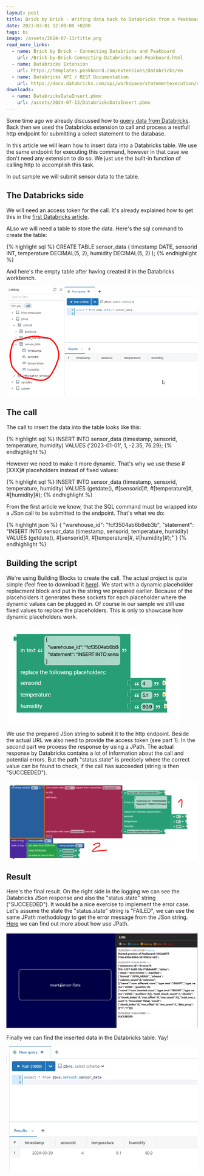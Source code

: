 ```yaml
---
layout: post
title: Brick by Brick - Writing data back to Databricks from a Peakboard application
date: 2023-03-01 12:00:00 +0200
tags: bi
image: /assets/2024-07-13/title.png
read_more_links:
  - name: Brick by Brick - Connecting Databricks and Peakboard
    url: /Brick-by-Brick-Connecting-Databricks-and-Peakboard.html
  - name: Databricks Extension
    url: https://templates.peakboard.com/extensions/Databricks/en
  - name: Databricks API / REST Documentation
    url: https://docs.databricks.com/api/workspace/statementexecution/executestatement
downloads:
  - name: DatabricksDataInsert.pbmx
    url: /assets/2024-07-13/DatabricksDataInsert.pbmx
---
```

Some time ago we already discussed how to [query data from Databricks](/Brick-by-Brick-Connecting-Databricks-and-Peakboard.html). Back then we used the Databricks extension to call and process a restfull http endpoint for submitting a select statement to the database.

In this article we will learn  how to insert data into a Databricks table. We use the same endpoint for executing this command, however in that case we don't need any extension to do so. We just use the built-in function of calling http to accomplish this task.

In out sample we will submit sensor data to the table.

## The Databricks side

We will need an access token for the call. It's already explained how to get this in the [first Databricks article](/Brick-by-Brick-Connecting-Databricks-and-Peakboard.html).

ALso we will need a table to store the data. Here's the sql command to create the table:

{% highlight sql %}
CREATE TABLE sensor_data (
  timestamp DATE,
  sensorid INT,
  temperature DECIMAL(5, 2),
  humidity DECIMAL(5, 2)
);
{% endhighlight %}

And here's the empty table after having created it in the Databricks workbench.

![image](/assets/2024-07-13/010.png)

## The call

The call to insert the data into the table looks like this:

{% highlight sql %}
INSERT INTO sensor_data (timestamp, sensorid, temperature, humidity) 
VALUES ('2023-01-01', 1, -2.35, 76.29);
{% endhighlight %}

However we need to make it more dynamic. That's why we use these #[XXX]# placeholders instead of fixed values:

{% highlight sql %}
INSERT INTO sensor_data (timestamp, sensorid, temperature, humidity) 
VALUES (getdate(), #[sensorid]#, #[temperature]#, #[humidity]#);
{% endhighlight %}

From the first article we know, that the SQL command must be wrapped into a JSon call to be submitted to the endpoint. That's what we do:

{% highlight json %}
{
  "warehouse_id": "fcf3504ab6b8eb3b",
  "statement": "INSERT INTO sensor_data (timestamp, sensorid, temperature, humidity) VALUES (getdate(), #[sensorid]#, #[temperature]#, #[humidity]#);"
}
{% endhighlight %}

## Building the script

We're using Building Blocks to create the call. The actual project is quite simple (feel free to download it [here](/assets/2024-07-13/DatabricksDataInsert.pbmx)). We start with a dynamic placeholder replacment block and put in the string we prepared earlier. Because of the placeholders it generates these sockets for each placeholder where the dynamic values can be plugged in. Of course in our sample we still use fixed values to replace the placeholders. This is only to showcase how dynamic placeholders work.

![image](/assets/2024-07-13/020.png)

We use the prepared JSon string to submit it to the http endpoint. Beside the actual URL we also need to provide the access token (see part 1). In the second part we prcoess the response by using a JPath. The actual response by Databricks contains a lot of information about the call and potential errors. But the path "status.state" is precisely where the correct value can be found to check, if the call has succeeded (string is then "SUCCEEDED").

![image](/assets/2024-07-13/030.png)

## Result

Here's the final result. On the right side in the logging we can see the Databricks JSon response and also the "status.state" string ("SUCCEEDED"). It would be a nice exercise to implement the error case. Let's assume the state the "status.state" string is "FAILED", we can use the same JPath methodology to get the error message from the JSon string. [Here](Taming-the-wild-JSon-How-to-use-JPath-in-Peakboard-scripts.html) we can find out more about how use JPath.

![image](/assets/2024-07-13/040.png)

Finally we can find the inserted data in the Databricks table. Yay!

![image](/assets/2024-07-13/050.png)


